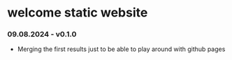 # welcome static website

### 09.08.2024 - v0.1.0
 * Merging the first results just to be able to play around with github pages